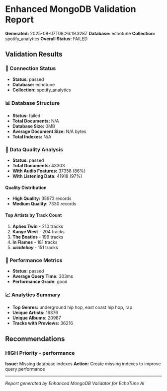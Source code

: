 # Enhanced MongoDB Validation Report

**Generated:** 2025-08-07T08:26:19.328Z
**Database:** echotune
**Collection:** spotify_analytics
**Overall Status:** FAILED

## Validation Results

### 🔗 Connection Status
- **Status:** passed
- **Database:** echotune
- **Collection:** spotify_analytics

### 📊 Database Structure
- **Status:** failed
- **Total Documents:** N/A
- **Database Size:** 0MB
- **Average Document Size:** N/A bytes
- **Total Indexes:** N/A

### 🎵 Data Quality Analysis
- **Status:** passed
- **Total Documents:** 43303
- **With Audio Features:** 37358 (86%)
- **With Listening Data:** 41918 (97%)

#### Quality Distribution
- **High Quality:** 35973 records
- **Medium Quality:** 7330 records

#### Top Artists by Track Count
1. **Aphex Twin** - 210 tracks
2. **Kanye West** - 204 tracks
3. **The Beatles** - 199 tracks
4. **In Flames** - 181 tracks
5. **$uicideboy$** - 151 tracks

### 🚀 Performance Metrics
- **Status:** passed
- **Average Query Time:** 303ms
- **Performance Grade:** good

### 📈 Analytics Summary
- **Top Genres:** underground hip hop, east coast hip hop, rap
- **Unique Artists:** 16376
- **Unique Albums:** 20987
- **Tracks with Previews:** 36216

## Recommendations

### HIGH Priority - performance
**Issue:** Missing database indexes
**Action:** Create missing indexes to improve query performance

---
*Report generated by Enhanced MongoDB Validator for EchoTune AI*
